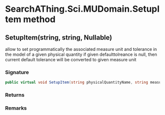# SearchAThing.Sci.MUDomain.SetupItem method
## SetupItem(string, string, Nullable<double>)
allow to set programmatically the associated measure unit and tolerance in the model of a given physical quantity
            if given defaulttolreance is null, then current default tolerance will be converted to given measure unit

### Signature
```csharp
public virtual void SetupItem(string physicalQuantityName, string measureUnitName, Nullable<double> defaultTolerance = null)
```
### Returns

### Remarks

